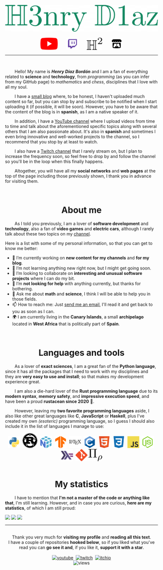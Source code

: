 <div align="center">
    <img src="https://github.com/h3nry-d1az/h3nry-d1az/blob/main/assets/h3nry-d1az.png" alt="h3nry-d1az">
<br>
<br>
    <a href="https://www.youtube.com/channel/UCHcgIehZE12tL777Rx-hHgA"><img src="https://github.com/h3nry-d1az/h3nry-d1az/blob/main/assets/youtube.svg" alt="youtube" height=40px></a>
    &nbsp; &nbsp; &nbsp;
    <a href="https://www.twitch.tv/h3nryd1az"><img src="https://github.com/h3nry-d1az/h3nry-d1az/blob/main/assets/twitch.png" alt="twitch" height=40px></a>
    &nbsp; &nbsp; &nbsp;
    <a href="https://h3nry-d1az.github.io/"><img src="https://github.com/h3nry-d1az/h3nry-d1az/blob/main/assets/blog.png" alt="blog" height=40px></a>
    &nbsp; &nbsp; &nbsp;
    <a href="https://h3nry-d1az.itch.io/"><img src="https://github.com/h3nry-d1az/h3nry-d1az/blob/main/assets/itchio.png" alt="itchio" height=40px></a>
</div>
<hr>
<br>

&nbsp; &nbsp; &nbsp; &nbsp; Hello! My name is ***Henry Díaz Bordón*** and I am a fan of everything related to **science** and **technology**, from *programming* (as you can infer from my GitHub page) to *mathematics* and *chess*, disciplines that I love with all my soul.

&nbsp; &nbsp; &nbsp; &nbsp; I have a [small blog](https://h3nry-d1az.github.io/) where, to be honest, I haven't uploaded much content so far, but you can stop by and subscribe to be notified when I start uploading it (if possible, it will be soon). However, you have to be aware that the content of the blog is in **spanish**, as I am a native speaker of it.

&nbsp; &nbsp; &nbsp; &nbsp; In addition, I have a [YouTube channel](https://www.youtube.com/channel/UCHcgIehZE12tL777Rx-hHgA) where I upload videos from time to time and talk about the aforementioned specific topics along with several others that I am also passionate about. It's also in **spanish** and sometimes I even bring innovative and well-worked projects to the channel, so I recommend that you stop by at least to watch.

&nbsp; &nbsp; &nbsp; &nbsp; I also have a [Twitch channel](https://www.twitch.tv/h3nryd1az) that I rarely stream on, but I plan to increase the frequency soon, so feel free to drop by and follow the channel so you'll be in the loop when this finally happens.

&nbsp; &nbsp; &nbsp; &nbsp; Altogether, you will have all my **social networks** and **web pages** at the top of the page including those previously shown, I thank you in advance for visiting them.

<br>

<h1 align="center">About me</h1>

&nbsp; &nbsp; &nbsp; &nbsp; As I told you previously, I am a lover of **software development** and **technology**, also a fan of **video games** and **electric cars**, although I rarely talk about these two topics on my [channel](https://www.youtube.com/channel/UCHcgIehZE12tL777Rx-hHgA).

Here is a list with some of my personal information, so that you can get to know me better:
- 🔭 I’m currently working on **new content for my channels** and **for my blog**.
- 🌱 I’m not learning anything new right now, but I might get going soon.
- 👯 I’m looking to collaborate on **interesting and unusual software projects** where I can do my bit.
- 🤔 I’m **not looking for help** with anything currently, but thanks for bothering.
- 💬 Ask me about **math** and **science**, I think I will be able to help you in those fields.
- 📫 How to reach me: Just [send me an email](mailto:h3nry.d1az.b0rdon@gmail.com), I'll read it and get back to you as soon as I can.
- 🌍 I am currently living in the **Canary Islands**, a small **archipelago** located in **West Africa** that is politically part of **Spain**.

<br>

<h1 align="center"> Languages and tools </h1>

&nbsp; &nbsp; &nbsp; &nbsp; As a lover of **exact sciences**, I am a great fan of the **Python language**, since it has all the packages that I need to work with my disciplines and they are **very easy to use and install**; so that makes my development experience great.

&nbsp; &nbsp; &nbsp; &nbsp; I am also a die-hard lover of the **Rust programming language** due to its **modern syntax**, **memory safety**, and **impressive execution speed**, and have been a proud **rustacean since 2020** 🦀.

&nbsp; &nbsp; &nbsp; &nbsp; However, leaving my **two favorite programming languages** aside, I also like other great languages like **C**, **JavaScript** or **Haskell**, plus I've created my own *(esoteric)* programming language, so I guess I should also include it in the list of languages I manage to use:
<div align="center">
  <img src="https://github.com/devicons/devicon/blob/master/icons/python/python-original.svg" title="Python" alt="python" width="40" height="40"/>&nbsp;
  <img src="https://github.com/devicons/devicon/blob/master/icons/rust/rust-plain.svg" title="rust" alt="rust" width="50" height="50"/>&nbsp;
  <img src="https://github.com/devicons/devicon/blob/master/icons/numpy/numpy-original.svg" title="NumPy" alt="numpy" width="40" height="40"/>&nbsp;
  <img src="https://github.com/devicons/devicon/blob/master/icons/tensorflow/tensorflow-original.svg" title="TensorFlow" alt="tensorflow" width="40" height="40"/>&nbsp;
  <img src="https://github.com/devicons/devicon/blob/master/icons/latex/latex-original.svg" title="LaTeX" alt="latex" width="40" height="40"/>&nbsp;
  <img src="https://github.com/devicons/devicon/blob/master/icons/c/c-original.svg" title="c" alt="c" width="40" height="40"/>&nbsp;
  <img src="https://github.com/devicons/devicon/blob/master/icons/html5/html5-original.svg" title="HTML5" alt="HTML" width="40" height="40"/>&nbsp;
  <img src="https://github.com/devicons/devicon/blob/master/icons/css3/css3-plain.svg"  title="CSS3" alt="CSS" width="40" height="40"/>&nbsp;
  <img src="https://github.com/devicons/devicon/blob/master/icons/javascript/javascript-original.svg" title="JavaScript" alt="JavaScript" width="40" height="40"/>&nbsp;
  <img src="https://github.com/devicons/devicon/blob/master/icons/nodejs/nodejs-original.svg" title="NodeJS" alt="NodeJS" width="40" height="40"/>&nbsp;
  <img src="https://github.com/devicons/devicon/blob/master/icons/haskell/haskell-original.svg" title="haskell" alt="haskell" width="40" height="40"/>&nbsp;
  <img src="https://github.com/devicons/devicon/blob/master/icons/git/git-original.svg" title="Git" **alt="Git" width="40" height="40"/>
  <img src="https://github.com/h3nry-d1az/h3nry-d1az/blob/main/assets/pirho.png" title="𝚷ᵨ" alt="pirho" height=40px>
</div>

<br>

<h1 align="center"> My statistics </h1>

&nbsp; &nbsp; &nbsp; &nbsp; I have to mention that **I'm not a master of the code or anything like that**, I'm still learning. However, and in case you are curious, **here are my statistics**, of which I am still proud:

<img src="https://github-readme-stats.vercel.app/api?username=h3nry-d1az&show_icons=true&theme=highcontrast">
<img src="http://github-readme-streak-stats.herokuapp.com?user=h3nry-d1az&theme=highcontrast">
<img src="https://github-readme-stats.vercel.app/api/top-langs/?username=h3nry-d1az">

<br>
<hr>
<br>

<div align="center">
    Thank you very much for <b>visiting my profile</b> and <b>reading all this text</b>.
    <br>
    I have a couple of repositories <b>hooked below</b>, so if you liked what you've read you can <b>go see it and</b>, if you like it, <b>support it with a star</b>.
    <br>
    <br>
    <a href="https://www.youtube.com/channel/UCHcgIehZE12tL777Rx-hHgA"><img src="https://img.shields.io/badge/YouTube-red?style=for-the-badge&logo=youtube&logoColor=white" alt="youtube"/></a>&nbsp;
    <a href="https://www.twitch.tv/h3nryd1az"><img src="https://img.shields.io/badge/Twitch-purple?style=for-the-badge&logo=twitch&logoColor=white" alt="twitch"/></a>&nbsp;
    <a href="https://h3nry-d1az.itch.io/"><img src="https://img.shields.io/badge/Itch.io-black?style=for-the-badge&logo=itch.io&logoColor=white" alt="itchio"/></a>
    <br>
    <img src="https://komarev.com/ghpvc/?username=h3nry-d1az&style=flat-square&color=green" alt="views"/>
</div>

